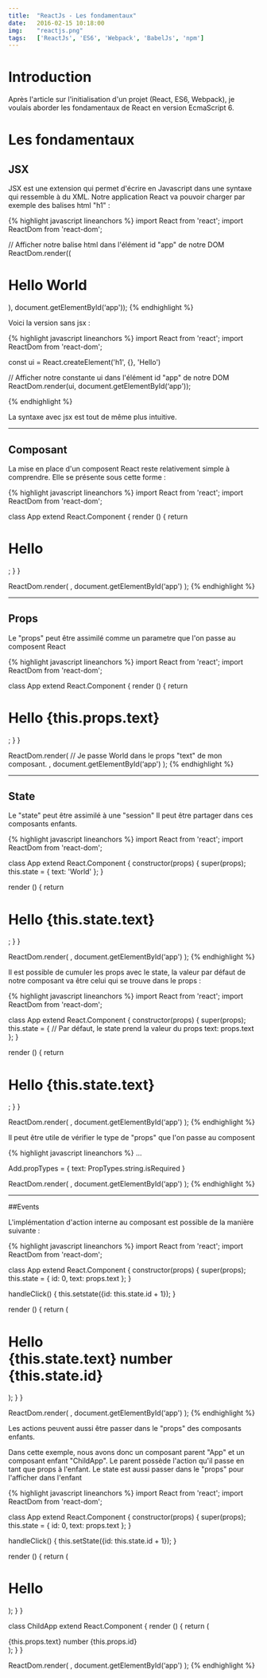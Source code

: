 ```yaml
---
title:  "ReactJs - Les fondamentaux"
date:   2016-02-15 10:18:00
img:    "reactjs.png"
tags:   ['ReactJs', 'ES6', 'Webpack', 'BabelJs', 'npm']
---
```


# Introduction

Après l'article sur l'initialisation d'un projet (React, ES6, Webpack), je voulais aborder les fondamentaux de React en version EcmaScript 6.

# Les fondamentaux

## JSX

JSX est une extension qui permet d'écrire en Javascript dans une syntaxe qui ressemble à du XML. Notre application React va pouvoir charger par exemple des balises html "h1" : 

{% highlight javascript lineanchors %}
import React     from 'react';
import ReactDom  from 'react-dom';

// Afficher notre balise html dans l'élément id "app" de notre DOM
ReactDom.render((
  <h1>Hello World</h1>
), document.getElementById(‘app'));
{% endhighlight %}

Voici la version sans jsx :

{% highlight javascript lineanchors %}
import React     from 'react';
import ReactDom  from 'react-dom';

const ui = React.createElement('h1', {}, 'Hello')

// Afficher notre constante ui dans l'élément id "app" de notre DOM
ReactDom.render(ui, document.getElementById(‘app'));

{% endhighlight %}

La syntaxe avec jsx est tout de même plus intuitive.

----
## Composant

La mise en place d'un composent React reste relativement simple à comprendre. Elle se présente sous cette forme :

{% highlight javascript lineanchors %}
import React     from 'react';
import ReactDom  from 'react-dom';

class App extend React.Component {
  render () {
    return <h1>Hello</h1>;
  }
}

ReactDom.render(
  <App />, 
  document.getElementById(‘app')
);
{% endhighlight %}

----
## Props

Le "props" peut être assimilé comme un parametre que l'on passe au composent React

{% highlight javascript lineanchors %}
import React     from 'react';
import ReactDom  from 'react-dom';

class App extend React.Component {
  render () {
    return <h1>Hello {this.props.text}</h1>;
  }
}

ReactDom.render(
  // Je passe World dans le props "text" de mon composant.
  <App text="World"/>, 
  document.getElementById(‘app')
);
{% endhighlight %}

----
## State

Le "state" peut être assimilé à une "session" Il peut être partager dans ces composants enfants.

{% highlight javascript lineanchors %}
import React     from 'react';
import ReactDom  from 'react-dom';

class App extend React.Component {
  constructor(props) {
    super(props);
    this.state = {
        text: 'World'
    };
  }

  render () {
    return <h1>Hello {this.state.text}</h1>;
  }
}

ReactDom.render(
  <App />, 
  document.getElementById(‘app')
);
{% endhighlight %}

Il est possible de cumuler les props avec le state, la valeur par défaut de notre composant va être celui qui se trouve dans le props :

{% highlight javascript lineanchors %}
import React     from 'react';
import ReactDom  from 'react-dom';

class App extend React.Component {
  constructor(props) {
    super(props);
    this.state = {
        // Par défaut, le state prend la valeur du props
        text: props.text
    };
  }

  render () {
    return <h1>Hello {this.state.text}</h1>;
  }
}

ReactDom.render(
  <App text="World"/>, 
  document.getElementById(‘app')
);
{% endhighlight %}

Il peut être utile de vérifier le type de "props" que l'on passe au composent

{% highlight javascript lineanchors %}
...

Add.propTypes = { 
    text: PropTypes.string.isRequired
}

ReactDom.render(
  <App text="World"/>, 
  document.getElementById(‘app')
);
{% endhighlight %}


----
##Events

L'implémentation d'action interne au composant est possible de la manière suivante :

{% highlight javascript lineanchors %}
import React     from 'react';
import ReactDom  from 'react-dom';

class App extend React.Component {
  constructor(props) {
    super(props);
    this.state = {
        id: 0,
        text: props.text
    };
  }

  handleClick() {
    this.setstate({id: this.state.id + 1});
  }

  render () {
    return (
        <h1>
          Hello 
          <div onCLick={this.handleClick.bind(this)} >
            {this.state.text} number {this.state.id}
          </div>
        </h1>
      );
  }
}

ReactDom.render(
  <App text="World"/>, 
  document.getElementById(‘app')
);
{% endhighlight %}

Les actions peuvent aussi être passer dans le "props" des composants enfants.

Dans cette exemple, nous avons donc un composant parent "App" et un composant enfant "ChildApp". Le parent possède l'action qu'il passe en tant que props à l'enfant. Le state est aussi passer dans le "props" pour l'afficher dans l'enfant

{% highlight javascript lineanchors %}
import React     from 'react';
import ReactDom  from 'react-dom';

class App extend React.Component {
  constructor(props) {
    super(props);
    this.state = {
        id: 0,
        text: props.text
    };
  }

  handleClick() {
    this.setState({id: this.state.id + 1});
  }

  render () {
    return (
        <h1>
          Hello 
          <ChildApp onClick={this.handleClick.bind(this)} text={this.state.text} id={this.state.id} />
        </h1>);
  }
}

class ChildApp extend React.Component {
  render () {
    return (
      <div onClick={this.props.onClick()}> 
        {this.props.text} number {this.props.id}
      </div>
    );
  }
}

ReactDom.render(
  <App text="World" />, 
  document.getElementById(‘app')
);
{% endhighlight %}
